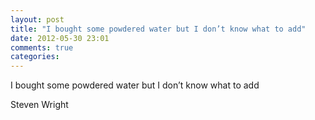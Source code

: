 ```yaml
---
layout: post
title: "I bought some powdered water but I don’t know what to add"
date: 2012-05-30 23:01
comments: true
categories: 
---
```


I bought some powdered water but I don’t know what to add


Steven Wright

